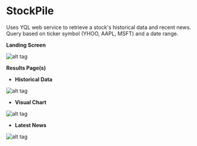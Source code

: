 # StockPile

Uses YQL web service to retrieve a stock's historical data and recent news. Query based on ticker symbol (YHOO, AAPL, MSFT) and a date range.

**Landing Screen**

![alt tag](https://raw.github.com/v-Lu/StockPile/master/screenshots/MainActivity.png)

**Results Page(s)**

- **Historical Data**

![alt tag](https://raw.github.com/v-Lu/StockPile/master/screenshots/MainActivity.png)

- **Visual Chart**

![alt tag](https://raw.github.com/v-Lu/StockPile/master/screenshots/MainActivity.png)

- **Latest News**

![alt tag](https://raw.github.com/v-Lu/StockPile/master/screenshots/MainActivity.png)

